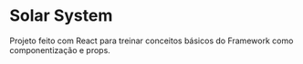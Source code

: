 # Solar System
Projeto feito com React para treinar conceitos básicos do Framework como componentização e props.